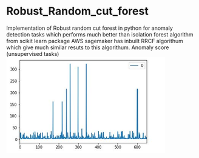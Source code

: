 # Robust_Random_cut_forest
Implementation of  Robust random cut forest in python  for anomaly detection tasks which performs much better than isolation forest algorithm from scikit learn package
AWS sagemaker has inbuilt RRCF algorithum which give much similar resuts to this algorithum.
Anomaly score (unsupervised tasks)
![alt text](https://github.com/Anbulenin/Robust_Random_cut_forest/blob/master/Capture.JPG)
